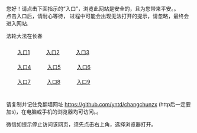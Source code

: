 您好！请点击下面指示的“入口”，浏览此网站是安全的，且为您带来平安。。 <br/>
点击入口后，请耐心等待， 过程中可能会出现无法打开的提示，请忽略，最终会进入网站. </br>

法轮大法在长春<br/>
<div style="padding:10px"><a style="margin:20px" target="_blank" href="https://d322dinorv5oit.cloudfront.net/2Qpsp?dhybkvxm" id="ccLink1" rel="nofollow">入口1</a> <a target="_blank" style="margin:20px" href="https://d2iwo0kfq2ymnk.cloudfront.net/2Qpsp?kvzoc" id="ccLink2" rel="nofollow">入口2</a> <a style="margin:20px" target="_blank" href="https://d1dr5cmiz6v6i0.cloudfront.net/2Qpsp?pzvev" id="ccLink3" rel="nofollow">入口3</a></div>

<div style="padding:10px" ><a style="margin:20px" target="_blank" href="https://d322dinorv5oit.cloudfront.net/2Qpsp?dhybkvxm" id="ccLink4" rel="nofollow">入口4</a> <a style="margin:20px" href="https://d2iwo0kfq2ymnk.cloudfront.net/2Qpsp?kvzoc" target="_blank" id="ccLink5" rel="nofollow">入口5</a> <a style="margin:20px" href="https://d1dr5cmiz6v6i0.cloudfront.net/2Qpsp?pzvev" target="_blank" id="ccLink6" rel="nofollow">入口6</a></div>

<div style="padding:10px"><a style="margin:20px" target="_blank" href="https://d322dinorv5oit.cloudfront.net/2Qpsp?dhybkvxm" id="ccLink7" rel="nofollow">入口7</a> <a style="margin:20px" href="https://d2iwo0kfq2ymnk.cloudfront.net/2Qpsp?kvzoc" target="_blank" id="ccLink8" rel="nofollow">入口8</a> <a style="margin:20px" target="_blank" href="https://d1dr5cmiz6v6i0.cloudfront.net/2Qpsp?pzvev" id="ccLink9" rel="nofollow">入口9</a></div>

<br/>



请复制并记住免翻墙网址 https://github.com/yntd/changchunzx (http后一定要加s)，在电脑或手机的浏览器均可访问。。<br/>

微信如提示停止访问该网页，须先点击右上角，选择浏览器打开。

